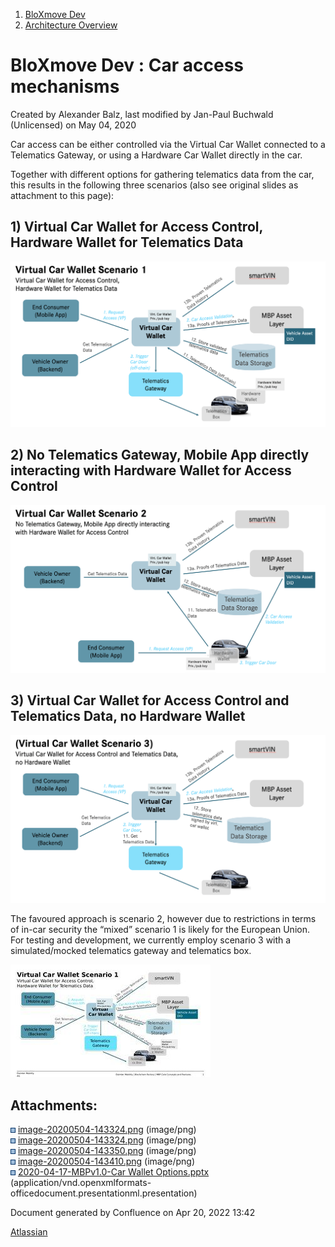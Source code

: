 <div id="page">

<div id="main" class="aui-page-panel">

<div id="main-header">

<div id="breadcrumb-section">

1.  <span>[BloXmove Dev](index.html)</span>
2.  <span>[Architecture
    Overview](Architecture-Overview_4492492808.html)</span>

</div>

# <span id="title-text"> BloXmove Dev : Car access mechanisms </span>

</div>

<div id="content" class="view">

<div class="page-metadata">

Created by <span class="author"> Alexander Balz</span>, last modified by
<span class="editor"> Jan-Paul Buchwald (Unlicensed)</span> on May 04,
2020

</div>

<div id="main-content" class="wiki-content group">

Car access can be either controlled via the Virtual Car Wallet connected
to a Telematics Gateway, or using a Hardware Car Wallet directly in the
car.

Together with different options for gathering telematics data from the
car, this results in the following three scenarios (also see original
slides as attachment to this page):

## 1\) Virtual Car Wallet for Access Control, Hardware Wallet for Telematics Data

<span class="confluence-embedded-file-wrapper image-center-wrapper">![](attachments/1575517803/1812397679.png)</span>

## 2\) No Telematics Gateway, Mobile App directly interacting with Hardware Wallet for Access Control

<span class="confluence-embedded-file-wrapper image-center-wrapper">![](attachments/1575517803/1812332143.png)</span>

## 3\) Virtual Car Wallet for Access Control and Telematics Data, no Hardware Wallet

<span class="confluence-embedded-file-wrapper image-center-wrapper">![](attachments/1575517803/1812168301.png)</span>

The favoured approach is scenario 2, however due to restrictions in
terms of in-car security the “mixed” scenario 1 is likely for the
European Union. For testing and development, we currently employ
scenario 3 with a simulated/mocked telematics gateway and telematics
box.

<span class="confluence-embedded-file-wrapper">[![](attachments/thumbnails/1575517803/1812233848)](attachments/1575517803/1812233848.pptx)</span>

</div>

<div class="pageSection group">

<div class="pageSectionHeader">

## Attachments:

</div>

<div class="greybox" data-align="left">

![](images/icons/bullet_blue.gif)
[image-20200504-143324.png](attachments/1575517803/1812397679.png)
(image/png)  
![](images/icons/bullet_blue.gif)
[image-20200504-143324.png](attachments/1575517803/1812102772.png)
(image/png)  
![](images/icons/bullet_blue.gif)
[image-20200504-143350.png](attachments/1575517803/1812332143.png)
(image/png)  
![](images/icons/bullet_blue.gif)
[image-20200504-143410.png](attachments/1575517803/1812168301.png)
(image/png)  
![](images/icons/bullet_blue.gif) [2020-04-17-MBPv1.0-Car Wallet
Options.pptx](attachments/1575517803/1812233848.pptx)
(application/vnd.openxmlformats-officedocument.presentationml.presentation)  

</div>

</div>

</div>

</div>

<div id="footer" data-role="contentinfo">

<div class="section footer-body">

Document generated by Confluence on Apr 20, 2022 13:42

<div id="footer-logo">

[Atlassian](http://www.atlassian.com/)

</div>

</div>

</div>

</div>
